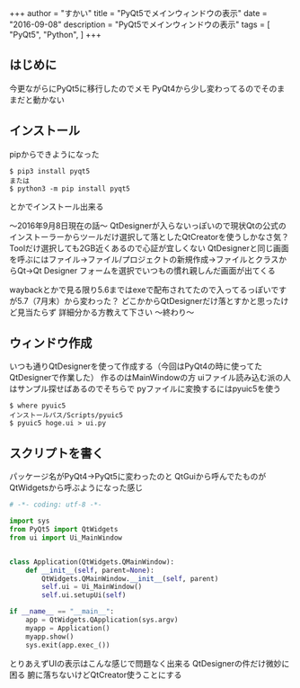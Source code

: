 +++
author = "すかい"
title = "PyQt5でメインウィンドウの表示"
date = "2016-09-08"
description = "PyQt5でメインウィンドウの表示"
tags = [
    "PyQt5",
    "Python",
]
+++

## はじめに

今更ながらにPyQt5に移行したのでメモ
PyQt4から少し変わってるのでそのままだと動かない

## インストール

pipからできようになった

```
$ pip3 install pyqt5
または
$ python3 -m pip install pyqt5
```

とかでインストール出来る

～2016年9月8日現在の話～
QtDesignerが入らないっぽいので現状Qtの公式のインストーラーからツールだけ選択して落としたQtCreatorを使うしかなさ気？
Toolだけ選択しても2GB近くあるので心証が宜しくない
QtDesignerと同じ画面を呼ぶにはファイル→ファイル/プロジェクトの新規作成→ファイルとクラスからQt→Qt Designer フォームを選択でいつもの慣れ親しんだ画面が出てくる

waybackとかで見る限り5.6まではexeで配布されてたので入ってるっぽいですが5.7（7月末）から変わった？
どこかからQtDesignerだけ落とすかと思ったけど見当たらず
詳細分かる方教えて下さい
～終わり～

## ウィンドウ作成

いつも通りQtDesignerを使って作成する（今回はPyQt4の時に使ってたQtDesignerで作業した）
作るのはMainWindowの方
uiファイル読み込む派の人はサンプル探せばあるのでそちらで
pyファイルに変換するにはpyuic5を使う

```
$ where pyuic5
インストールパス/Scripts/pyuic5
$ pyuic5 hoge.ui > ui.py
```

## スクリプトを書く

パッケージ名がPyQt4→PyQt5に変わったのと
QtGuiから呼んでたものがQtWidgetsから呼ぶようになった感じ

```py
# -*- coding: utf-8 -*-

import sys
from PyQt5 import QtWidgets
from ui import Ui_MainWindow


class Application(QtWidgets.QMainWindow):
    def __init__(self, parent=None):
        QtWidgets.QMainWindow.__init__(self, parent)
        self.ui = Ui_MainWindow()
        self.ui.setupUi(self)

if __name__ == "__main__":
    app = QtWidgets.QApplication(sys.argv)
    myapp = Application()
    myapp.show()
    sys.exit(app.exec_())
```

とりあえずUIの表示はこんな感じで問題なく出来る
QtDesignerの件だけ微妙に困る
腑に落ちないけどQtCreator使うことにする
